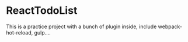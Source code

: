 # ReactTodoList
This is a practice project with a bunch of plugin inside, include webpack-hot-reload, gulp....
